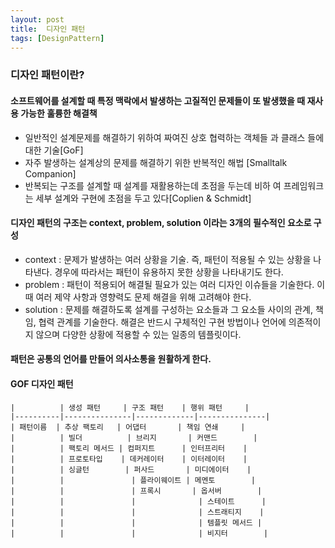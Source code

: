 ```yaml
---
layout: post
title:  디자인 패턴
tags: [DesignPattern]
---
```


### 디자인 패턴이란?
#### 소프트웨어를 설계할 때 특정 맥락에서 발생하는 고질적인 문제들이 또 발생했을 때 재사용 가능한 훌륭한 해결책      


* 일반적인 설계문제를 해결하기 위하여 짜여진 상호 협력하는 객체들 과 클래스 들에 대한 기술[GoF]
* 자주 발생하는 설계상의 문제를 해결하기 위한 반복적인 해법 [Smalltalk Companion]
* 반복되는 구조를 설계할 때 설계를 재활용하는데 초점을 두는데 비하 여 프레임워크는 세부 설계와 구현에 초점을 두고 있다[Coplien & Schmidt]      


#### 디자인 패턴의 구조는 context, problem, solution 이라는 3개의 필수적인 요소로 구성   

* context : 문제가 발생하는 여러 상황을 기술. 즉, 패턴이 적용될 수 있는 상황을 나타낸다. 경우에 따라서는 패턴이 유용하지 못한 상황을 나타내기도 한다.
* problem : 패턴이 적용되어 해결될 필요가 있는 여러 디자인 이슈들을 기술한다. 이때 여러 제약 사항과 영향력도 문제 해결을 위해 고려해야 한다.
* solution : 문제를 해결하도록 설계를 구성하는 요소들과 그 요소들 사이의 관계, 책임, 협력 관계를 기술한다. 해결은 반드시 구체적인 구현 방법이나 언어에 의존적이지 않으며 다양한 상황에 적용할 수 있는 일종의 템플릿이다.

#### 패턴은 공통의 언어를 만들어 의사소통을 원활하게 한다.

#### GOF 디자인 패턴      

```
|          | 생성 패턴     | 구조 패턴    | 행위 패턴     |
|----------|---------------|-------------|---------------|
| 패턴이름  | 추상 팩토리   | 어댑터       | 책임 연쇄     |
|          | 빌더          | 브리지       | 커맨드        |
|          | 팩토리 메서드 | 컴퍼지트      | 인터프리터    |
|          | 프로토타입    | 데커레이터    | 이터레이터    |
|          | 싱글턴        | 퍼사드       | 미디에이터    |
|          |               | 플라이웨이트 | 메멘토        |
|          |               | 프록시       | 옵서버        |
|          |               |              | 스테이트      |
|          |               |              | 스트래티지    |
|          |               |              | 템플릿 메서드 |
|          |               |              | 비지터        |
```
